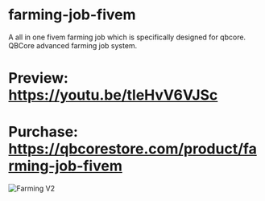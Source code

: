 # farming-job-fivem
A all in one fivem farming job which is specifically designed for qbcore. QBCore advanced farming job system. 


# Preview: https://youtu.be/tleHvV6VJSc
# Purchase: https://qbcorestore.com/product/farming-job-fivem

![Farming V2](https://github.com/user-attachments/assets/59410117-33a9-4226-8f48-bd22a7e04699)
